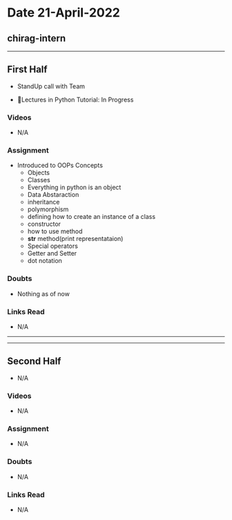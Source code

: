 # Date 21-April-2022

## chirag-intern

<hr>

## First Half

- StandUp call with Team

- 🔄Lectures in Python Tutorial: In Progress

### Videos

- N/A

### Assignment

- Introduced to OOPs Concepts
  - Objects
  - Classes
  - Everything in python is an object
  - Data Abstaraction
  - inheritance
  - polymorphism
  - defining how to create an instance of a class
  - constructor
  - how to use method
  - **str** method(print representataion)
  - Special operators
  - Getter and Setter
  - dot notation

### Doubts

- Nothing as of now

### Links Read

- N/A

<hr>
<hr>

## Second Half

- N/A

### Videos

- N/A

### Assignment

- N/A

### Doubts

- N/A

### Links Read

- N/A
